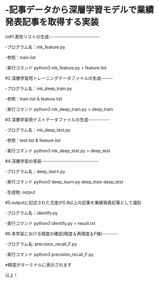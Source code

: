 # -記事データから深層学習モデルで業績発表記事を取得する実装 

\n#1.素性リストの生成--------------------------

-プログラム名：mk_feature.py

-参照：train.list

-実行コマンド
python3 mk_feature.py > feature.list


#2.深層学習用トレーニングデータファイルの生成------

-プログラム名：mk_deep_train.py

-参照：train.list & feature.list

-実行コマンド
python3 mk_deep_train.py > deep_train


#3.深層学習用テストデータファイルの生成-----------

-プログラム名：mk_deep_test.py

-参照：test.list & feature.list

-実行コマンド
python3 mk_deep_test.py > deep_test

#4.深層学習の実装-----------------------------

-プログラム名：deep_learn.py

-実行コマンド
python3 deep_learn.py deep_train deep_test

-生成物: output

#5.outputに記述された尤度が0.9以上の記事を業績発表記事として識別

-プログラム名：identify.py

-実行コマンド
python3 identify.py > result.txt

#6.本学習における精度の確認(精度＆再現度＆F値)--------

-プログラム名: precision_recall_F.py

-実行コマンド
python3 precision_recall_F.py

※精度がターミナルに表示されます


以上！
